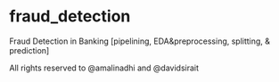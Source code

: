 # fraud_detection
Fraud Detection in Banking [pipelining, EDA&amp;preprocessing, splitting, &amp; prediction]


All rights reserved to @amalinadhi and @davidsirait
